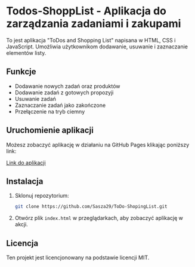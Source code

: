 # Todos-ShoppList - Aplikacja do zarządzania zadaniami i zakupami

To jest aplikacja "ToDos and Shopping List" napisana w HTML, CSS i JavaScript. Umożliwia użytkownikom dodawanie, usuwanie i zaznaczanie elementów listy.

## Funkcje

- Dodawanie nowych zadań oraz produktów
- Dodawanie zadań z gotowych propozyji
- Usuwanie zadań
- Zaznaczanie zadań jako zakończone
- Przełączenie na tryb ciemny

## Uruchomienie aplikacji

Możesz zobaczyć aplikację w działaniu na GitHub Pages klikając poniższy link:

[Link do aplikacji]( https://sasza29.github.io/ToDo-ShopingList/)

## Instalacja

1. Sklonuj repozytorium:
    ```bash
    git clone https://github.com/Sasza29/ToDo-ShopingList.git
    ```
2. Otwórz plik `index.html` w przeglądarkach, aby zobaczyć aplikację w akcji.

## Licencja

Ten projekt jest licencjonowany na podstawie licencji MIT.
